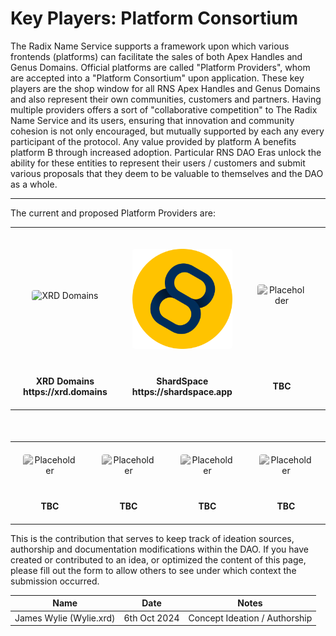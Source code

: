 # Key Players: Platform Consortium

The Radix Name Service supports a framework upon which various frontends (platforms) can facilitate the sales of both Apex Handles and Genus Domains. Official platforms are called "Platform Providers", whom are accepted into a "Platform Consortium" upon application. These key players are the shop window for all RNS Apex Handles and Genus Domains and also represent their own communities, customers and partners. Having multiple providers offers a sort of "collaborative competition" to The Radix Name Service and its users, ensuring that innovation and community cohesion is not only encouraged, but mutually supported by each any every participant of the protocol. Any value provided by platform A benefits platform B through increased adoption. Particular RNS DAO Eras unlock the ability for these entities to represent their users / customers and submit various proposals that they deem to be valuable to themselves and the DAO as a whole.

---

The current and proposed Platform Providers are:

<table style="margin: 0 auto; text-align: center;">
  <tr style="border:0;">
    <td style="border:0; padding: 20px;"><img src="https://xrd.domains/assets/round-logo.0d21fab3.svg" alt="XRD Domains" style="border-radius:4px;width:200px;"></td>
    <td style="border:0; padding: 20px; padding-top: 34px;"><img src="../../_assets/shard_512.png" alt="Placeholder" style="border-radius:4px;width:168px;"></td>
    <td style="border:0; padding: 20px;"><img src="https://rns.foundation/tbc-placeholder.png" alt="Placeholder" style="border-radius:4px;filter:grayscale(100%);width:200px;"></td>
    <td style="border:0; padding: 20px;"><img src="https://rns.foundation/tbc-placeholder.png" alt="Placeholder" style="border-radius:4px;filter:grayscale(100%);width:200px;"></td>
  </tr>
  <tr style="border:0;">
    <td style="border:0; padding: 20px;"><strong>XRD Domains<br />https://xrd.domains</strong></td>
    <td style="border:0; padding: 20px;"><strong>ShardSpace <br />https://shardspace.app</strong></td>
    <td style="border:0; padding: 20px;"><strong>TBC</strong></td>
    <td style="border:0; padding: 20px;"><strong>TBC</strong></td>
  </tr>
</table>

<table style="margin: 0 auto; text-align: center; margin-top: 50px;">
  <tr style="border:0;">
    <td style="border:0; padding: 20px;"><img src="https://rns.foundation/tbc-placeholder.png" alt="Placeholder" style="border-radius:4px;filter:grayscale(100%);width:200px;"></td>
    <td style="border:0; padding: 20px;"><img src="https://rns.foundation/tbc-placeholder.png" alt="Placeholder" style="border-radius:4px;filter:grayscale(100%);width:200px;"></td>
    <td style="border:0; padding: 20px;"><img src="https://rns.foundation/tbc-placeholder.png" alt="Placeholder" style="border-radius:4px;filter:grayscale(100%);width:200px;"></td>
    <td style="border:0; padding: 20px;"><img src="https://rns.foundation/tbc-placeholder.png" alt="Placeholder" style="border-radius:4px;filter:grayscale(100%);width:200px;"></td>
  </tr>
  <tr style="border:0;">
    <td style="border:0; padding: 20px;"><strong>TBC</strong></td>
    <td style="border:0; padding: 20px;"><strong>TBC</strong></td>
    <td style="border:0; padding: 20px;"><strong>TBC</strong></td>
    <td style="border:0; padding: 20px;"><strong>TBC</strong></td>
  </tr>
</table>

<!-- changelog:start -->

This is the contribution that serves to keep track of ideation sources, authorship and documentation modifications within the DAO. If you have created or contributed to an idea, or optimized the content of this page, please fill out the form to allow others to see under which context the submission occurred.

| Name  | Date            | Notes |
| :-----: | :---------------: | :---------------------------: |
| James Wylie (Wylie.xrd) | 6th Oct 2024 | Concept Ideation / Authorship |

<!-- changelog:end -->